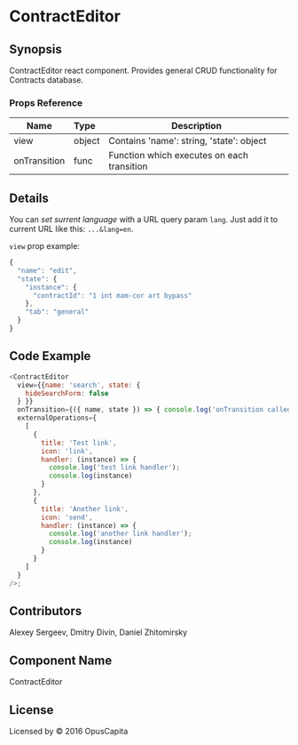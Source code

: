 # ContractEditor

## Synopsis

ContractEditor react component. Provides general CRUD functionality for Contracts database.

### Props Reference

| Name                           | Type                     | Description                                                                                             |
| ------------------------------ | :----------------------  | -----------------------------------------------------------                                             |
| view                           | object                   | Contains 'name': string, 'state': object                                                                |
| onTransition                   | func                     | Function which executes on each transition                                                              |

## Details

You can *set surrent language* with a URL query param `lang`. Just add it to current URL like this: `...&lang=en`.

`view` prop example:

```js
{
  "name": "edit",
  "state": {
    "instance": {
      "contractId": "1 int mam-cor art bypass"
    },
    "tab": "general"
  }
}
```

## Code Example

```js
<ContractEditor
  view={{name: 'search', state: {
    hideSearchForm: false
  } }}
  onTransition={({ name, state }) => { console.log('onTransition called', { name, state })}}
  externalOperations={
    [
      {
        title: 'Test link',
        icon: 'link',
        handler: (instance) => {
          console.log('test link handler');
          console.log(instance)
        }
      },
      {
        title: 'Another link',
        icon: 'send',
        handler: (instance) => {
          console.log('another link handler');
          console.log(instance)
        }
      }
    ]
  }
/>;
```

## Contributors

Alexey Sergeev, Dmitry Divin, Daniel Zhitomirsky

## Component Name

ContractEditor

## License

Licensed by © 2016 OpusCapita